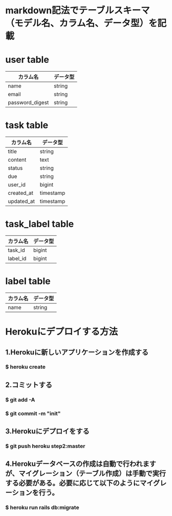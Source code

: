 # markdown記法でテーブルスキーマ（モデル名、カラム名、データ型）を記載

# user table

| カラム名 | データ型 |
| -------- | -------- |
| name  | string |
| email | string |
| password_digest | string |

# task table

| カラム名 | データ型 |
| ------ | ------- |
| title | string |
| content | text |
| status | string |
| due | string |
| user_id | bigint |
| created_at | timestamp |
| updated_at | timestamp |

# task_label table
| カラム名 | データ型 |
| ------- | ------- |
| task_id | bigint |
| label_id | bigint |

# label table

| カラム名 | データ型 |
| ------- | ------- |
| name | string  |


# Herokuにデプロイする方法
## 1.Herokuに新しいアプリケーションを作成する
### $ heroku create
## 2.コミットする
### $ git add -A
### $ git commit -m "init"
## 3.Herokuにデプロイをする
### $ git push heroku step2:master

## 4.Herokuデータベースの作成は自動で行われますが、マイグレーション（テーブル作成）は手動で実行する必要がある。必要に応じて以下のようにマイグレーションを行う。
### $ heroku run rails db:migrate